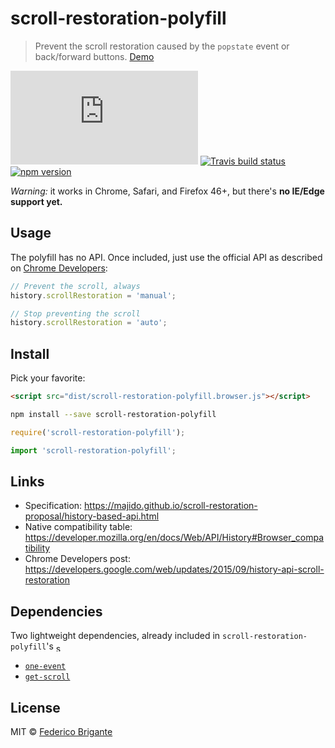 # scroll-restoration-polyfill

> Prevent the scroll restoration caused by the `popstate` event or back/forward buttons. [Demo](https://rawgit.com/fregante/scroll-restoration-polyfill/master/demo.html)

[![gzipped size](https://badges.herokuapp.com/size/github/fregante/scroll-restoration-polyfill/master/dist/scroll-restoration-polyfill.browser.js?gzip=true&label=gzipped%20size)](#readme)
[![Travis build status](https://api.travis-ci.org/fregante/scroll-restoration-polyfill.svg)](https://travis-ci.org/fregante/scroll-restoration-polyfill)
[![npm version](https://img.shields.io/npm/v/scroll-restoration-polyfill.svg)](https://www.npmjs.com/package/scroll-restoration-polyfill)

*Warning:* it works in Chrome, Safari, and Firefox 46+, but there's **no IE/Edge support yet.**

## Usage

The polyfill has no API. Once included, just use the official API as described on [Chrome Developers](https://developers.google.com/web/updates/2015/09/history-api-scroll-restoration):

```js
// Prevent the scroll, always
history.scrollRestoration = 'manual';

// Stop preventing the scroll
history.scrollRestoration = 'auto';
```

## Install

Pick your favorite:

```html
<script src="dist/scroll-restoration-polyfill.browser.js"></script>
```

```sh
npm install --save scroll-restoration-polyfill
```

```js
require('scroll-restoration-polyfill');
```

```js
import 'scroll-restoration-polyfill';
```

## Links

- Specification: https://majido.github.io/scroll-restoration-proposal/history-based-api.html
- Native compatibility table: https://developer.mozilla.org/en/docs/Web/API/History#Browser_compatibility
- Chrome Developers post: https://developers.google.com/web/updates/2015/09/history-api-scroll-restoration

## Dependencies

Two lightweight dependencies, already included in `scroll-restoration-polyfill`'s <img alt="scroll-restoration-polyfill's gzipped size" src="https://badges.herokuapp.com/size/github/fregante/scroll-restoration-polyfill/master/dist/scroll-restoration-polyfill.browser.js?gzip=true&label=gzipped%20size" height="13" style="vertical-align: middle;">

* [`one-event`](https://github.com/fregante/one-event)
* [`get-scroll`](https://github.com/fregante/get-scroll)

## License

MIT © [Federico Brigante](https://bfred.it)
